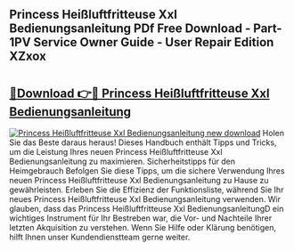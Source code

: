 ## Princess Heißluftfritteuse Xxl Bedienungsanleitung PDf Free Download - Part-1PV Service Owner Guide - User Repair Edition XZxox

# <h2><a href="http://df1lct.blite.top/?on=Princess+Hei%c3%9fluftfritteuse+Xxl+Bedienungsanleitung">🔗Download 👉🔴 Princess Heißluftfritteuse Xxl Bedienungsanleitung</a></h2>

[![Princess Heißluftfritteuse Xxl Bedienungsanleitung new download](https://i.imgur.com/lujVjoI.png)](http://df1lct.blite.top/?on=Princess+Hei%c3%9fluftfritteuse+Xxl+Bedienungsanleitung)
Holen Sie das Beste daraus heraus! Dieses Handbuch enthält Tipps und Tricks, um die Leistung Ihres neuen Princess Heißluftfritteuse Xxl Bedienungsanleitung zu maximieren. Sicherheitstipps für den Heimgebrauch Befolgen Sie diese Tipps, um die sichere Verwendung Ihres neuen Princess Heißluftfritteuse Xxl Bedienungsanleitung zu Hause zu gewährleisten. Erleben Sie die Effizienz der Funktionsliste, während Sie Ihr neues Princess Heißluftfritteuse Xxl Bedienungsanleitung verwenden. Wir glauben, dass das Princess Heißluftfritteuse Xxl BedienungsanleitungD ein wichtiges Instrument für Ihr Bestreben war, die Vor- und Nachteile Ihrer letzten Akquisition zu verstehen. Wenn Sie Hilfe oder Klärung benötigen, hilft Ihnen unser Kundendienstteam gerne weiter.
